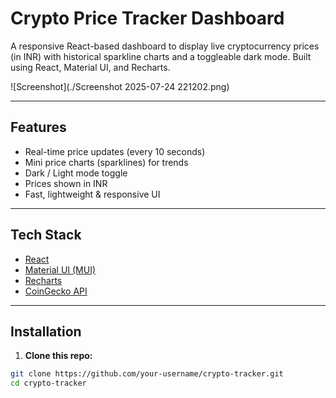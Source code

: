# Crypto Price Tracker Dashboard

A responsive React-based dashboard to display live cryptocurrency prices (in INR) with historical sparkline charts and a toggleable dark mode. Built using React, Material UI, and Recharts.

![Screenshot](./Screenshot 2025-07-24 221202.png)

---

##  Features

- Real-time price updates (every 10 seconds)
-  Mini price charts (sparklines) for trends
-  Dark / Light mode toggle
-  Prices shown in INR
-  Fast, lightweight & responsive UI

---

##  Tech Stack

- [React](https://reactjs.org/)
- [Material UI (MUI)](https://mui.com/)
- [Recharts](https://recharts.org/)
- [CoinGecko API](https://www.coingecko.com/en/api)

---

##  Installation

1. **Clone this repo:**

```bash
git clone https://github.com/your-username/crypto-tracker.git
cd crypto-tracker
